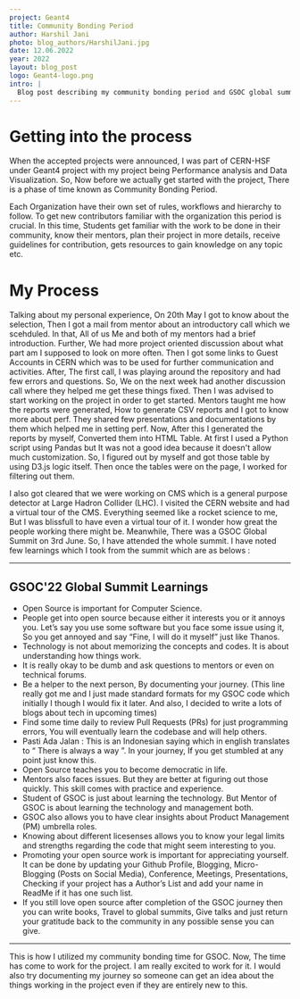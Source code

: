 ```yaml
---
project: Geant4
title: Community Bonding Period 
author: Harshil Jani
photo: blog_authors/HarshilJani.jpg
date: 12.06.2022
year: 2022
layout: blog_post
logo: Geant4-logo.png    
intro: |
  Blog post describing my community bonding period and GSOC global summit experience along with my exploration into the CERN Organization. 
---
```


# Getting into the process
When the accepted projects were announced, I was part of CERN-HSF under Geant4 project with my project being Performance analysis and Data Visualization. So, Now before we actually get started with the project, There is a phase of time known as Community Bonding Period.

Each Organization have their own set of rules, workflows and hierarchy to follow. To get new contributors familiar with the organization this period is crucial.
In this time, Students get familiar with the work to be done in their community, know their mentors, plan their project in more details, receive guidelines for contribution, gets resources to gain knowledge on any topic etc. 

# My Process
Talking about my personal experience, On 20th May I got to know about the selection, Then I got a mail from mentor about an introductory call which we scehduled. In that, All of us Me and both of my mentors had a brief introduction. Further, We had more project oriented discussion about what part am I supposed to look on more often. Then I got some links to Guest Accounts in CERN which was to be used for further communication and activities. 
After, The first call, I was playing around the repository and had few errors and questions. So, We on the next week had another discussion call where they helped me get these things fixed. Then I was advised to start working on the project in order to get started. Mentors taught me how the reports were generated, How to generate CSV reports and I got to know more about perf. They shared few presentations and documentations by them which helped me in setting perf. Now, After this I generated the reports by myself, Converted them into HTML Table.  At first I used a Python script using Pandas but It was not a good idea because it doesn't allow much customization. So, I figured out by myself and got those table by using D3.js logic itself. Then once the tables were on the page, I worked for filtering out them. 

I also got cleared that we were working on CMS which is a general purpose detector at Large Hadron Collider (LHC). I visited the CERN website and had a virtual tour of the CMS. Everything seemed like a rocket science to me, But I was blissfull to have even a virtual tour of it. I wonder how great the people working there might be. Meanwhile, There was a GSOC Global Summit on 3rd June. So, I have attended the whole summit. I have noted few learnings which I took from the summit which are as belows :

---
## GSOC'22 Global Summit Learnings
- Open Source is important for Computer Science.
- People get into open source because either it interests you or it annoys you. Let’s say you use some software but you face some issue using it, So you get annoyed and say “Fine, I will do it myself” just like Thanos.
- Technology is not about memorizing the concepts and codes. It is about understanding how things work.
- It is really okay to be dumb and ask questions to mentors or even on technical forums.
- Be a helper to the next person, By documenting your journey. (This line really got me and I just made standard formats for my GSOC code which initially I though I would fix it later. And also, I decided to write a lots of blogs about tech in upcoming times)
- Find some time daily to review Pull Requests (PRs) for just programming errors, You will eventually learn the codebase and will help others.
- Pasti Ada Jalan : This is an Indonesian saying which in english translates to “ There is always a way ”. In your journey, If you get stumbled at any point just know this.
- Open Source teaches you to become democratic in life.
- Mentors also faces issues. But they are better at figuring out those quickly. This skill comes with practice and experience.
- Student of GSOC is just about learning the technology. But Mentor of GSOC is about learning the technology and management both.
- GSOC also allows you to have clear insights about Product Management (PM) umbrella roles.
- Knowing about different licesenses allows you to know your legal limits and strengths regarding the code that might seem interesting to you.
- Promoting your open source work is important for appreciating yourself. It can be done by updating your Github Profile, Blogging, Micro-Blogging (Posts on Social Media), Conference, Meetings, Presentations, Checking if your project has a Author’s List and add your name in ReadMe if it has one such list.
- If you still love open source after completion of the GSOC journey then you can write books, Travel to global summits, Give talks and just return your gratitude back to the community in any possible sense you can give.
---

This is how I utilized my community bonding time for GSOC. Now, The time has come to work for the project. I am really excited to work for it. I would also try documenting my journey so someone can get an idea about the things working in the project even if they are entirely new to this. 
